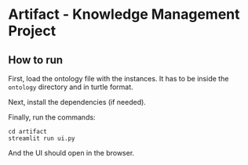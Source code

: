 # Artifact - Knowledge Management Project

## How to run
First, load the ontology file with the instances. It has to be inside the `ontology` directory and in turtle format.

Next, install the dependencies (if needed).

Finally, run the commands:
```
cd artifact
streamlit run ui.py
```

And the UI should open in the browser.
